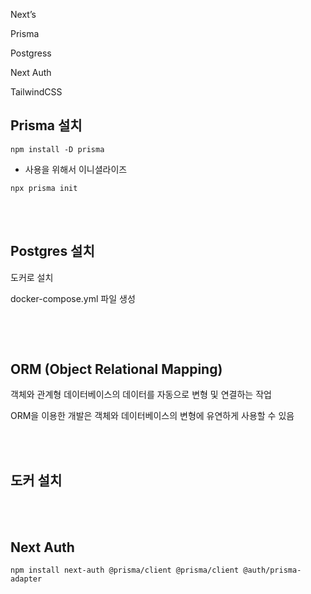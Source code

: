 Next’s

Prisma

Postgress

Next Auth

TailwindCSS

## Prisma 설치

```terminal
npm install -D prisma
```

- 사용을 위해서 이니셜라이즈

```terminal
npx prisma init
```

<br><br>

## Postgres 설치

도커로 설치

docker-compose.yml 파일 생성

```terminal

```

<br><br>

## ORM (Object Relational Mapping)

객체와 관계형 데이터베이스의 데이터를 자동으로 변형 및 연결하는 작업

ORM을 이용한 개발은 객체와 데이터베이스의 변형에 유연하게 사용할 수 있음 

<br><br>

## 도커 설치

<br><br>

## Next Auth

```terminal
npm install next-auth @prisma/client @prisma/client @auth/prisma-adapter
```



<br><br>
<br><br>
<br><br>
<br><br>
<br><br>
<br><br>
<br><br>
<br><br>
